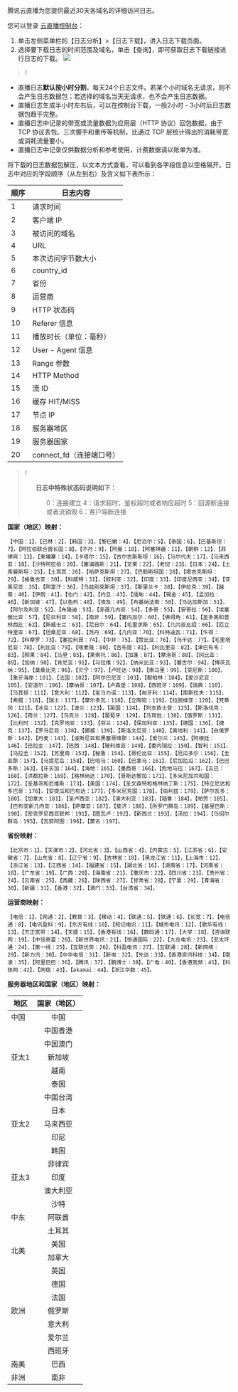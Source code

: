 腾讯云直播为您提供最近30天各域名的详细访问日志。

您可以登录 [云直播控制台](https://console.cloud.tencent.com/live)：
1. 单击左侧菜单栏的【日志分析】>【日志下载】，进入日志下载页面。
2. 选择要下载日志的时间范围及域名，单击【查询】，即可获取日志下载链接进行日志的下载。
![](https://main.qcloudimg.com/raw/4500a3920987d61fb8f6e36d4e9008a2.png)

>! 
- 直播日志**默认按小时分割**，每天24个日志文件。若某个小时域名无请求，则不会产生日志数据包；若选择的域名当天无请求，也不会产生日志数据。
- 直播日志生成半小时左右后，可以在控制台下载，一般2小时 - 3小时后日志数据包趋于完整。
- 直播日志中记录的带宽或流量数据为应用层（HTTP 协议）回包数据，由于 TCP 协议丢包、三次握手和重传等机制，比通过 TCP 层统计得出的消耗带宽或消耗流量要小。
- 直播日志中记录仅供数据分析和参考使用，计费数据请以账单为准。

将下载的日志数据包解压，以文本方式查看，可以看到各字段信息以空格隔开。日志中对应的字段顺序（从左到右）及含义如下表所示：

顺序|日志内容
-----|----------
1|请求时间
2|客户端 IP
3|被访问的域名
4|URL
5|本次访问字节数大小
6|country_id
7|省份
8|运营商
9|HTTP 状态码
10|Referer 信息
11|播放时长（单位：毫秒）
12|User - Agent 信息
13|Range 参数
14|HTTP Method
15|流 ID
16|缓存 HIT/MISS
17|节点 IP
18|服务器地区
19|服务器国家
20|connect_fd（连接端口号）

>!<ul>**日志中特殊状态码说明如下：**<ul>0：连接建立
	4：请求超时，鉴权超时或者响应超时
	5：回源断连接或者流销毁
	6：客户端断连接
</ul></ul>

**国家（地区）映射：**
```
【中国：1】，【巴林：2】，【韩国：3】，【黎巴嫩：4】，【尼泊尔：5】，【泰国：6】，【巴基斯坦：7】，【阿拉伯联合酋长国：8】，【不丹：9】，【阿曼：10】，【阿塞拜疆：11】，【朝鲜：12】，【菲律宾：13】，【柬埔寨：14】，【卡塔尔：15】，【吉尔吉斯斯坦：16】，【马尔代夫：17】，【马来西亚：18】，【沙特阿拉伯：20】，【塞浦路斯：21】，【文莱：22】，【老挝：23】，【日本：24】，【土库曼斯坦：25】，【土耳其：26】，【哈萨克斯坦：27】，【巴勒斯坦国：28】，【塔吉克斯坦：29】，【格鲁吉亚：30】，【科威特：31】，【叙利亚：32】，【印度：33】，【印度尼西亚：34】，【亚美尼亚：35】，【阿富汗：36】，【乌兹别克斯坦：37】，【斯里兰卡：38】，【伊拉克：39】，【越南：40】，【伊朗：41】，【也门：42】，【约旦：43】，【缅甸：44】，【锡金：45】，【孟加拉：46】，【新加坡：47】，【以色列：48】，【埃及：49】，【布基纳法索：50】，【马达加斯加：51】，【阿尔及利亚：52】，【布隆迪：53】，【赤道几内亚：54】，【多哥：55】，【安哥拉：56】，【埃塞俄比亚：57】，【尼日利亚：58】，【南非：59】，【塞内加尔：60】，【佛得角：61】，【圣多美和普林西比：62】，【斯威士兰：63】，【尼日尔：64】，【毛里求斯：65】，【几内亚比绍：66】，【厄立特里亚：67】，【坦桑尼亚：68】，【苏丹：69】，【几内亚：70】，【科特迪瓦：71】，【乍得：72】，【科摩罗：73】，【塞拉利昂：74】，【中非：75】，【赞比亚：76】，【乌干达：77】，【毛里塔尼亚：78】，【利比亚：79】，【喀麦隆：80】，【吉布提：81】，【利比里亚：82】，【津巴布韦：83】，【刚果：84】，【马里：85】，【莱索托：86】，【加蓬：87】，【摩洛哥：88】，【冈比亚：89】，【加纳：90】，【肯尼亚：91】，【马拉维：92】，【纳米比亚：93】，【塞舌尔：94】，【博茨瓦纳：95】，【莫桑比克：96】，【贝宁：97】，【卢旺达：98】，【索马里：99】，【突尼斯：100】，【象牙海岸：101】，【法国：102】，【阿尔巴尼亚：103】，【都柏林：104】，【爱沙尼亚：105】，【安道尔：106】，【摩纳哥：107】，【卢森堡：108】，【西班牙：109】，【瑞典：110】，【马其顿：111】，【意大利：112】，【圣马力诺：113】，【匈牙利：114】，【南斯拉夫：115】，【希腊：116】，【瑞士：117】，【摩尔多瓦：118】，【立陶宛：119】，【拉脱维亚：120】，【梵蒂冈：121】，【冰岛：122】，【波兰：123】，【英国：124】，【列支敦士登：125】，【斯洛伐克：126】，【荷兰：127】，【乌克兰：128】，【葡萄牙：129】，【马耳他：130】，【俄罗斯：131】，【比利时：132】，【克罗地亚：133】，【芬兰：134】，【保加利亚：135】，【德国：136】，【捷克：137】，【罗马尼亚：138】，【挪威：139】，【斯洛文尼亚：140】，【奥地利：141】，【白俄罗斯：142】，【丹麦：143】，【波斯尼亚和黑塞哥维那：144】，【爱尔兰：145】，【阿根廷：146】，【巴拉圭：147】，【巴西：148】，【玻利维亚：149】，【委内瑞拉：150】，【智利：151】，【乌拉圭：152】，【苏里南：153】，【秘鲁：154】，【哥伦比亚：155】，【厄瓜多尔：156】，【圭亚那：157】，【马提尼岛：158】，【巴哈马：160】，【巴拿马：161】，【尼加拉瓜：162】，【巴巴多斯：163】，【牙买加：164】，【海地：165】，【墨西哥：166】，【危地马拉：167】，【古巴：168】，【洪都拉斯：169】，【格林纳达：170】，【哥斯达黎加：171】，【多米尼加共和国：172】，【圣基茨和尼维斯：173】，【美国：174】，【圣文森特和格林纳丁斯：175】，【特立尼达和多巴哥：176】，【安提瓜和巴布达：177】，【多米尼克国：178】，【伯利兹：179】，【萨尔瓦多：180】，【加拿大：181】，【圣卢西亚：182】，【澳大利亚：183】，【瑙鲁：184】，【帕劳：185】，【巴布亚新几内亚：186】，【萨摩亚：187】，【斐济：188】，【所罗门群岛：189】，【基里巴斯：190】，【密克罗尼西亚联邦：191】，【图瓦卢：192】，【新西兰：193】，【汤加：194】，【马绍尔群岛：195】，【瓦努阿图：196】，【蒙古：197】。
```
**省份映射：**
```
【北京市：1】，【天津市：2】，【河北省：3】，【山西省：4】，【内蒙古：5】，【江苏省：6】，【安徽省：7】，【山东省：8】，【辽宁省：9】，【吉林省：10】，【黑龙江省：11】，【上海市：12】，【浙江省：13】，【江西省：14】，【福建省：15】，【湖北省：16】，【湖南省：17】，【河南省：18】，【广东省：19】，【广西：20】，【海南省：21】，【重庆市：22】，【四川省：23】，【贵州省：24】，【云南省：25】，【西藏：26】，【陕西省：27】，【甘肃省：28】，【宁夏：29】，【青海省：30】，【新疆：31】，【香港：32】，【澳门：33】，【台湾省：34】。
```
**运营商映射：**
```
【电信：1】，【网通：2】，【教育：3】，【移动：4】，【联通：5】，【铁通：6】，【长宽：7】，【电信通：8】，【电讯盈科：9】，【东方有线：10】，【和记电讯：11】，【城市电讯：12】，【歌华有线：13】，【方正宽带：14】，【天威：15】，【香港有线：16】，【数码通：17】，【大学：18】，【咨询联网：19】，【中信泰富：20】，【新世界电讯：21】，【恒通国际：22】，【九仓电讯：23】，【亚太环通：24】，【第一线：25】，【互联优势：26】，【科盈电讯：27】，【互联通：28】，【新网络：29】，【新力讯：30】，【中华电信：31】，【新电：32】，【先达：33】，【香港资讯科技：34】，【南凌：35】，【阿里巴巴：36】，【腾讯：37】，【鹏博士：38】，【广电：40】，【香港宽频：41】，【科技网：42】，【网宿：43】，【akamai：44】，【浙江华数：45】。
```

**服务器地区和国家（地区）映射：**
<table border=0 cellpadding="0" cellspacing="0">
<thead>
<tr>
<th>地区</th>
<th align="center">国家（地区）</th>
</tr>
</thead>
<tbody><tr>
<td>中国</td>
<td align="center">中国</td>
</tr>
<tr>
<td rowspan = 5>亚太1</td>
<td align="center">中国香港</td>
</tr>
<tr>
<td align="center">中国澳门</td>
</tr>
<tr>
<td align="center">新加坡</td>
</tr>
<tr>
<td align="center">越南</td>
</tr>
<tr>
<td align="center">泰国</td>
</tr>
<tr>
<td rowspan = 5>亚太2</td>
<td align="center">中国台湾</td>
</tr>
<tr>
<td align="center">日本</td>
</tr>
<tr>
<td align="center">马来西亚</td>
</tr>
<tr>
<td align="center">印尼</td>
</tr>
<tr>
<td align="center">韩国</td>
</tr>
<tr>
<td rowspan = 3>亚太3</td>
<td align="center">菲律宾</td>
</tr>
<tr>
<td align="center">印度</td>
</tr>
<tr>
<td align="center">澳大利亚</td>
</tr>
<tr>
<td rowspan = 3>中东</td>
<td align="center">沙特</td>
</tr>
<tr>
<td align="center">阿联酋</td>
</tr>
<tr>
<td align="center">土耳其</td>
</tr>
<tr>
<td rowspan = 2>北美</td>
<td align="center">美国</td>
</tr>
<tr>
<td align="center">加拿大</td>
</tr>
<tr>
<td rowspan = 8>欧洲</td>
<td align="center">英国</td>
</tr>
<tr>
<td align="center">德国</td>
</tr>
<tr>
<td align="center">法国</td>
</tr>
<tr>
<td align="center">俄罗斯</td>
</tr>
<tr>
<td align="center">意大利</td>
</tr>
<tr>
<tr>
<td align="center">爱尔兰</td>
</tr>
<tr>
<td align="center">西班牙</td>
</tr>
<tr>
<td>南美</td>
<td align="center">巴西</td>
</tr>
<tr>
<td>非洲</td>
<td align="center">南非</td>
</tr>
</tbody></table>




 

